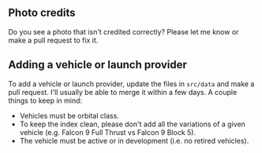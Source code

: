 ## Photo credits

Do you see a photo that isn't credited correctly? Please let me know or make a pull request to fix it.

## Adding a vehicle or launch provider

To add a vehicle or launch provider, update the files in `src/data` and make a pull request. I'll usually be able to merge it within a few days. A couple things to keep in mind:

- Vehicles must be orbital class.
- To keep the index clean, please don't add all the variations of a given vehicle (e.g. Falcon 9 Full Thrust vs Falcon 9 Block 5).
- The vehicle must be active or in development (i.e. no retired vehicles).
